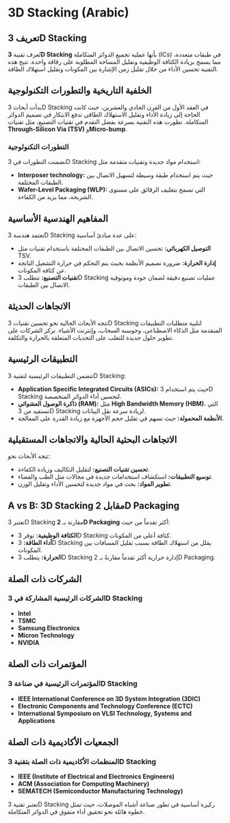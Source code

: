 # 3D Stacking (Arabic)

## تعريف 3D Stacking
تُعرف تقنية **3D Stacking** بأنها عملية تجميع الدوائر المتكاملة (ICs) في طبقات متعددة، مما يسمح بزيادة الكثافة الوظيفية وتقليل المساحة المطلوبة على رقاقة واحدة. تتيح هذه التقنية تحسين الأداء من خلال تقليل زمن الإشارة بين المكونات وتقليل استهلاك الطاقة.

## الخلفية التاريخية والتطورات التكنولوجية
بدأت أبحاث 3D Stacking في العقد الأول من القرن الحادي والعشرين، حيث كانت الحاجة إلى زيادة الأداء وتقليل الاستهلاك الطاقي تدفع الابتكار في تصميم الدوائر المتكاملة. تطورت هذه التقنية بسرعة بفضل التقدم في تقنيات التصنيع، مثل تقنيات **Through-Silicon Via (TSV)** و**Micro-bump**.

### التطورات التكنولوجية
تضمنت التطورات في 3D Stacking استخدام مواد جديدة وتقنيات متقدمة مثل:
- **Interposer technology:** حيث يتم استخدام طبقة وسيطة لتسهيل الاتصال بين الطبقات المختلفة.
- **Wafer-Level Packaging (WLP):** التي تسمح بتغليف الرقائق على مستوى الشريحة، مما يزيد من الكفاءة.

## المفاهيم الهندسية الأساسية
تعتمد هندسة 3D Stacking على عدة مبادئ أساسية:
- **التوصيل الكهربائي:** تحسين الاتصال بين الطبقات المختلفة باستخدام تقنيات مثل TSV.
- **إدارة الحرارة:** ضرورة تصميم الأنظمة بحيث يتم التحكم في حرارة التشغيل الناتجة عن كثافة المكونات.
- **تقنيات التصنيع:** تتطلب 3D Stacking عمليات تصنيع دقيقة لضمان جودة وموثوقية الاتصال بين الطبقات.

## الاتجاهات الحديثة
تتجه الأبحاث الحالية نحو تحسين تقنيات 3D Stacking لتلبية متطلبات التطبيقات المتقدمة مثل الذكاء الاصطناعي، وحوسبة السحاب، وإنترنت الأشياء. تركز الشركات على تطوير حلول جديدة للتغلب على التحديات المتعلقة بالحرارة والتكلفة.

## التطبيقات الرئيسية
تتضمن التطبيقات الرئيسية لتقنية 3D Stacking:
- **Application Specific Integrated Circuits (ASICs):** حيث يتم استخدام 3D Stacking لتحسين أداء الدوائر المتخصصة.
- **ذاكرة الوصول العشوائي (RAM):** مثل **High Bandwidth Memory (HBM)**، التي تستفيد من 3D Stacking لزيادة سرعة نقل البيانات.
- **الأنظمة المحمولة:** حيث تسهم في تقليل حجم الأجهزة مع زيادة القدرة على المعالجة.

## الاتجاهات البحثية الحالية والاتجاهات المستقبلية
تتجه الأبحاث نحو:
- **تحسين تقنيات التصنيع:** لتقليل التكاليف وزيادة الكفاءة.
- **توسيع التطبيقات:** استكشاف استخدامات جديدة في مجالات مثل الطب والفضاء.
- **تطوير المواد:** بحث في مواد جديدة لتحسين الأداء وتقليل الوزن.

## A vs B: 3D Stacking مقابل 2D Packaging
تعتبر 3D Stacking مقارنة بـ **2D Packaging** أكثر تقدماً من حيث:
- **الكثافة الوظيفية:** توفر 3D Stacking كثافة أعلى من المكونات.
- **أداء الطاقة:** 3D Stacking يقلل من استهلاك الطاقة بسبب تقليل المسافات بين المكونات.
- **الحرارة:** يتطلب 3D Stacking إدارة حرارية أكثر تقدماً مقارنةً بـ 2D Packaging.

## الشركات ذات الصلة
### الشركات الرئيسية المشاركة في 3D Stacking
- **Intel**
- **TSMC**
- **Samsung Electronics**
- **Micron Technology**
- **NVIDIA**

## المؤتمرات ذات الصلة
### المؤتمرات الرئيسية في صناعة 3D Stacking
- **IEEE International Conference on 3D System Integration (3DIC)**
- **Electronic Components and Technology Conference (ECTC)**
- **International Symposium on VLSI Technology, Systems and Applications**

## الجمعيات الأكاديمية ذات الصلة
### المنظمات الأكاديمية ذات الصلة بتقنية 3D Stacking
- **IEEE (Institute of Electrical and Electronics Engineers)**
- **ACM (Association for Computing Machinery)**
- **SEMATECH (Semiconductor Manufacturing Technology)**

تعتبر تقنية 3D Stacking ركيزة أساسية في تطور صناعة أشباه الموصلات، حيث تمثل خطوة هائلة نحو تحقيق أداء متفوق في الدوائر المتكاملة.